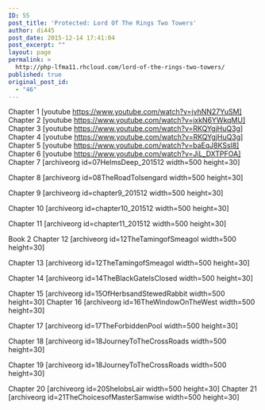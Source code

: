```yaml
---
ID: 55
post_title: 'Protected: Lord Of The Rings Two Towers'
author: di445
post_date: 2015-12-14 17:41:04
post_excerpt: ""
layout: page
permalink: >
  http://php-lfma11.rhcloud.com/lord-of-the-rings-two-towers/
published: true
original_post_id:
  - "46"
---
```

Chapter 1
[youtube https://www.youtube.com/watch?v=jvhNN27YuSM]
Chapter 2
[youtube https://www.youtube.com/watch?v=jxkN6YWkqMU]
Chapter 3
[youtube https://www.youtube.com/watch?v=RKQYgjHuQ3g]
Chapter 4
[youtube https://www.youtube.com/watch?v=RKQYgjHuQ3g]
Chapter 5
[youtube https://www.youtube.com/watch?v=baEqJ8KSsl8]
Chapter 6
[youtube https://www.youtube.com/watch?v=JiL_DXTPFOA]
Chapter 7
[archiveorg id=07HelmsDeep_201512 width=500 height=30]

Chapter 8
[archiveorg id=08TheRoadToIsengard width=500 height=30]

Chapter 9
[archiveorg id=chapter9_201512 width=500 height=30]

Chapter 10
[archiveorg id=chapter10_201512 width=500 height=30]

Chapter 11
[archiveorg id=chapter11_201512 width=500 height=30]

Book 2 Chapter 12
[archiveorg id=12TheTamingofSmeagol width=500 height=30]

Chapter 13
[archiveorg id=12TheTamingofSmeagol width=500 height=30]

Chapter 14
[archiveorg id=14TheBlackGateIsClosed width=500 height=30]

Chapter 15
[archiveorg id=15OfHerbsandStewedRabbit width=500 height=30]
Chapter 16
[archiveorg id=16TheWindowOnTheWest width=500 height=30]

Chapter 17
[archiveorg id=17TheForbiddenPool width=500 height=30]

Chapter 18
[archiveorg id=18JourneyToTheCrossRoads width=500 height=30]

Chapter 19
[archiveorg id=18JourneyToTheCrossRoads width=500 height=30]

Chapter 20
[archiveorg id=20ShelobsLair width=500 height=30]
Chapter 21
[archiveorg id=21TheChoicesofMasterSamwise width=500 height=30]